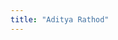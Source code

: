 ```yaml
---
title: "Aditya Rathod"
---
```

<!-- Nothing here will get rendered! Change the index.html template in the theme's layouts folder. -->